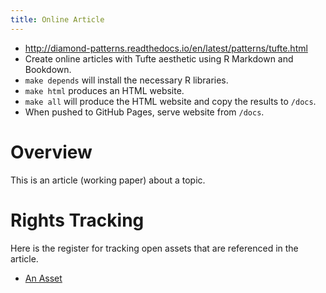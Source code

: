 ```yaml
---
title: Online Article
---
```


- http://diamond-patterns.readthedocs.io/en/latest/patterns/tufte.html
- Create online articles with Tufte aesthetic using R Markdown and Bookdown.
- `make depends` will install the necessary R libraries.
- `make html` produces an HTML website.
- `make all` will produce the HTML website and copy the results to `/docs`.
- When pushed to GitHub Pages, serve website from `/docs`.

# Overview

This is an article (working paper) about a topic.

# Rights Tracking

Here is the register for tracking open assets that are referenced in the article.

- [An Asset](http://example.com/reference)
